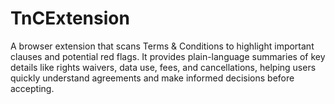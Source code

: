 # TnCExtension
A browser extension that scans Terms &amp; Conditions to highlight important clauses and potential red flags. It provides plain-language summaries of key details like rights waivers, data use, fees, and cancellations, helping users quickly understand agreements and make informed decisions before accepting.
